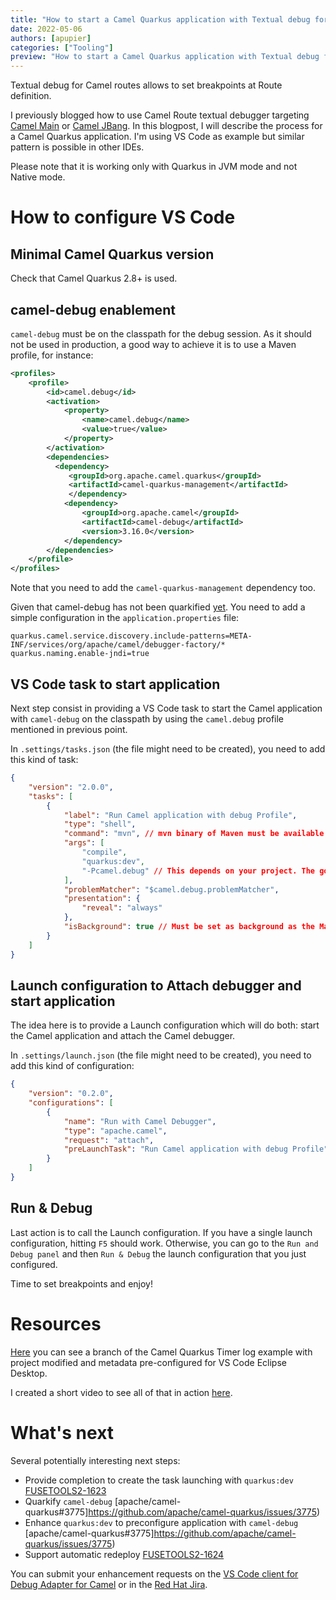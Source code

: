 ```yaml
---
title: "How to start a Camel Quarkus application with Textual debug for Camel routes in VS Code with a single launch configuration"
date: 2022-05-06
authors: [apupier]
categories: ["Tooling"]
preview: "How to start a Camel Quarkus application with Textual debug for Camel routes in VS Code with a single launch configuration"
---
```


Textual debug for Camel routes allows to set breakpoints at Route definition.

I previously blogged how to use Camel Route textual debugger targeting [Camel Main](/blog/2022/04/start-camel-application-with-camel-textual-debug-in-vscode/) or [Camel JBang](/blog/2022/05/vscode-extension-release-debug-0.2.0/#command-to-start-with-jbang-and-camel-debug).
In this blogpost, I will describe the process for a Camel Quarkus application. I'm using VS Code as example but similar pattern is possible in other IDEs.

Please note that it is working only with Quarkus in JVM mode and not Native mode.

# How to configure VS Code

## Minimal Camel Quarkus version

Check that Camel Quarkus 2.8+ is used.

## camel-debug enablement

`camel-debug` must be on the classpath for the debug session. As it should not be used in production, a good way to achieve it is to use a Maven profile, for instance:

```xml
<profiles>
    <profile>
        <id>camel.debug</id>
        <activation>
            <property>
                <name>camel.debug</name>
                <value>true</value>
            </property>
        </activation>
        <dependencies>
          <dependency>
             <groupId>org.apache.camel.quarkus</groupId>
             <artifactId>camel-quarkus-management</artifactId>
        	 </dependency>
            <dependency>
                <groupId>org.apache.camel</groupId>
                <artifactId>camel-debug</artifactId>
                <version>3.16.0</version>
            </dependency>
        </dependencies>
    </profile>
</profiles>
```

Note that you need to add the `camel-quarkus-management` dependency too.

Given that camel-debug has not been quarkified [yet](https://github.com/apache/camel-quarkus/issues/3775). You need to add a simple configuration in the `application.properties` file:

```properties
quarkus.camel.service.discovery.include-patterns=META-INF/services/org/apache/camel/debugger-factory/*
quarkus.naming.enable-jndi=true
```

## VS Code task to start application

Next step consist in providing a VS Code task to start the Camel application with `camel-debug` on the classpath by using the `camel.debug` profile mentioned in previous point.

In `.settings/tasks.json` (the file might need to be created), you need to add this kind of task:

```json
{
	"version": "2.0.0",
	"tasks": [
		{
			"label": "Run Camel application with debug Profile",
			"type": "shell",
			"command": "mvn", // mvn binary of Maven must be available on command-line
			"args": [
				"compile",
				"quarkus:dev",
				"-Pcamel.debug" // This depends on your project. The goal here is to have camel-debug on the classpath.
			],
			"problemMatcher": "$camel.debug.problemMatcher",
			"presentation": {
				"reveal": "always"
			},
			"isBackground": true // Must be set as background as the Maven commands doesn't return until the Camel application stops.
		}
	]
}
```

## Launch configuration to Attach debugger and start application

The idea here is to provide a Launch configuration which will do both: start the Camel application and attach the Camel debugger.

In `.settings/launch.json` (the file might need to be created), you need to add this kind of configuration:

```json
{
	"version": "0.2.0",
	"configurations": [
		{
			"name": "Run with Camel Debugger",
			"type": "apache.camel",
			"request": "attach",
			"preLaunchTask": "Run Camel application with debug Profile" // This must match the label provided as task
		}
	]
}
```

## Run & Debug

Last action is to call the Launch configuration. If you have a single launch configuration, hitting `F5` should work. Otherwise, you can go to the `Run and Debug panel` and then `Run & Debug` the launch configuration that you just configured.

Time to set breakpoints and enjoy!

# Resources

[Here](https://github.com/apupier/camel-quarkus-examples) you can see a branch of the Camel Quarkus Timer log example with project modified and metadata pre-configured for VS Code Eclipse Desktop.

I created a short video to see all of that in action [here](https://youtu.be/owNhWxf42qk).

# What's next

Several potentially interesting next steps:

- Provide completion to create the task launching with `quarkus:dev` [FUSETOOLS2-1623](https://issues.redhat.com/browse/FUSETOOLS2-1623)
- Quarkify `camel-debug` [apache/camel-quarkus#3775]https://github.com/apache/camel-quarkus/issues/3775)
- Enhance `quarkus:dev` to preconfigure application with `camel-debug` [apache/camel-quarkus#3775]https://github.com/apache/camel-quarkus/issues/3775)
- Support automatic redeploy [FUSETOOLS2-1624](https://issues.redhat.com/browse/FUSETOOLS2-1624)

You can submit your enhancement requests on the [VS Code client for Debug Adapter for Camel](https://github.com/camel-tooling/camel-dap-client-vscode/issues) or in the [Red Hat Jira](https://issues.redhat.com/browse/FUSETOOLS2).
